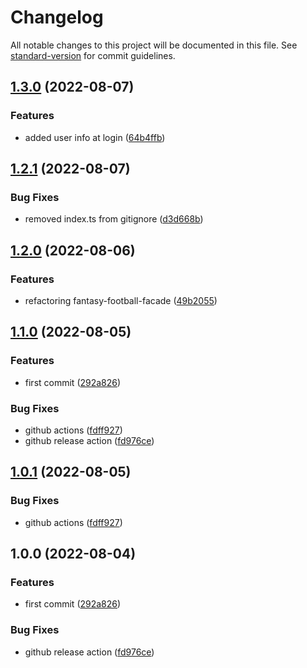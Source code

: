# Changelog

All notable changes to this project will be documented in this file. See [standard-version](https://github.com/conventional-changelog/standard-version) for commit guidelines.

## [1.3.0](https://github.com/mancioshell/fantasy-football-client/compare/v1.2.1...v1.3.0) (2022-08-07)


### Features

* added user info at login ([64b4ffb](https://github.com/mancioshell/fantasy-football-client/commit/64b4ffbbdba6b2dd0b34a2a9429c24a7d461932d))

## [1.2.1](https://github.com/mancioshell/fantasy-football-client/compare/v1.2.0...v1.2.1) (2022-08-07)


### Bug Fixes

* removed index.ts from gitignore ([d3d668b](https://github.com/mancioshell/fantasy-football-client/commit/d3d668ba47fa65ec01eec59f61537d987c7eed3e))

## [1.2.0](https://github.com/mancioshell/fantasy-football-client/compare/v1.1.0...v1.2.0) (2022-08-06)


### Features

* refactoring fantasy-football-facade ([49b2055](https://github.com/mancioshell/fantasy-football-client/commit/49b205569e28a980f09c5c3d7e80f1b4302616b5))

## [1.1.0](https://github.com/mancioshell/fantasy-football-client/compare/v1.0.1...v1.1.0) (2022-08-05)


### Features

* first commit ([292a826](https://github.com/mancioshell/fantasy-football-client/commit/292a8268012468f44e0af0640dd3733e409c029f))


### Bug Fixes

* github actions ([fdff927](https://github.com/mancioshell/fantasy-football-client/commit/fdff9274d879480ac616e30aff4ae6dd49b5a561))
* github release action ([fd976ce](https://github.com/mancioshell/fantasy-football-client/commit/fd976cec6a13f0dfe30f63e424d3d02bd95ef52a))

## [1.0.1](https://github.com/mancioshell/fantasy-football-client/compare/v1.0.0...v1.0.1) (2022-08-05)


### Bug Fixes

* github actions ([fdff927](https://github.com/mancioshell/fantasy-football-client/commit/fdff9274d879480ac616e30aff4ae6dd49b5a561))

## 1.0.0 (2022-08-04)


### Features

* first commit ([292a826](https://github.com/mancioshell/fantasy-football-client/commit/292a8268012468f44e0af0640dd3733e409c029f))


### Bug Fixes

* github release action ([fd976ce](https://github.com/mancioshell/fantasy-football-client/commit/fd976cec6a13f0dfe30f63e424d3d02bd95ef52a))
